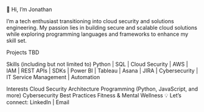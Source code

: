 
👋 Hi, I’m Jonathan

I’m a tech enthusiast transitioning into cloud security and solutions engineering. My passion lies in building secure and scalable cloud solutions while exploring programming languages and frameworks to enhance my skill set.

Projects
TBD


Skills (including but not limited to)
Python | SQL | Cloud Security | AWS | IAM | REST APIs | SDKs | Power BI | Tableau | Asana | JIRA | Cybersecurity | IT Service Management | Automation

Interests
Cloud Security Architecture
Programming (Python, JavaScript, and more)
Cybersecurity Best Practices
Fitness & Mental Wellness
💡 Let’s connect: LinkedIn | Email
